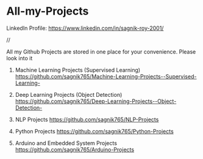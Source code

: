 # All-my-Projects

LinkedIn Profile: https://www.linkedin.com/in/sagnik-roy-2001/

//

All my Github Projects are stored in one place for your convenience. Please look into it



1. Machine Learning Projects (Supervised Learning)    https://github.com/sagnik765/Machine-Learning-Projects--Supervised-Learning-

2. Deep Learning Projects (Object Detection)    https://github.com/sagnik765/Deep-Learning-Projects--Object-Detection-

3. NLP Projects   https://github.com/sagnik765/NLP-Projects

4. Python Projects    https://github.com/sagnik765/Python-Projects

5. Arduino and Embedded System Projects    https://github.com/sagnik765/Arduino-Projects

